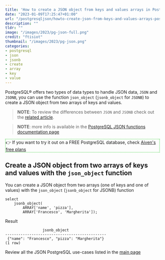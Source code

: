 ```yaml
---
title: 'How to create a JSON object from keys and values arrays in PostgreSQL®?'
date: "2023-01-09T17:25:47+01:00"
url: "/postgresqljson/howto-create-json-from-keys-and-values-arrays-postgresql"
description: ""
tldr: ""
image: "/images/2023/pg-json-full.png"
credit: "ftisiot"
thumbnail: "/images/2023/pg-json.png"
categories:
- postgresql
- json
- jsonb
- create
- array
- key
- value
---
```


PostgreSQL® offers two types of data types to handle JSON data, `JSON` and `JSONB`, you can use the function `json_object` (`jsonb_object` for `JSONB`) to create a JSON object from two arrays of keys and values.

<!--more-->

> **NOTE**: To review the differences between `JSON` and `JSONB` check out the [related article](/postgresqljson/what-are-the-differences-json-jsonb-postgresql).

> **NOTE**: more info is available in the [PostgreSQL JSON functions documentation page](https://www.postgresql.org/docs/current/functions-json.html)

<p style="border:2px dotted #77dd77;"> 👉 If you want to try it out on a FREE PostgreSQL database, check <a href="https://go.aiven.io/francesco-signup">Aiven's free plans</a></p>

## Create a JSON object from two arrays of keys and values with the `json_object` function

You can create a JSON object from two arrays (one of keys and one of values) with the `json_object` (`jsonb_object` for JSONB) function

```
select 
    jsonb_object(
        ARRAY['name', 'pizza'], 
        ARRAY['Francesco', 'Margherita']);
```

Result

```
                 jsonb_object
----------------------------------------------
 {"name": "Francesco", "pizza": "Margherita"}
(1 row)
```

Review all the JSON PostgreSQL use-cases listed in the [main page](/postgresqljson/main)
